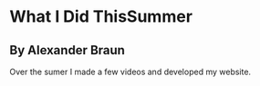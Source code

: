 # What I Did ThisSummer
## By Alexander Braun

Over the sumer I made a few videos and developed my website.